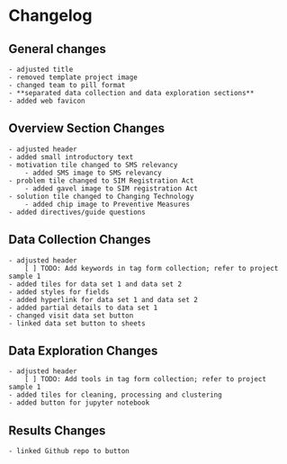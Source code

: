 # Changelog

## General changes

    - adjusted title
    - removed template project image
    - changed team to pill format
    - **separated data collection and data exploration sections**
    - added web favicon

## Overview Section Changes

    - adjusted header
    - added small introductory text
    - motivation tile changed to SMS relevancy
        - added SMS image to SMS relevancy
    - problem tile changed to SIM Registration Act
        - added gavel image to SIM registration Act
    - solution tile changed to Changing Technology
        - added chip image to Preventive Measures 
    - added directives/guide questions

## Data Collection Changes

    - adjusted header
        [ ] TODO: Add keywords in tag form collection; refer to project sample 1
    - added tiles for data set 1 and data set 2
    - added styles for fields
    - added hyperlink for data set 1 and data set 2
    - added partial details to data set 1
    - changed visit data set button
    - linked data set button to sheets

## Data Exploration Changes

    - adjusted header
        [ ] TODO: Add tools in tag form collection; refer to project sample 1
    - added tiles for cleaning, processing and clustering
    - added button for jupyter notebook

## Results Changes

    - linked Github repo to button
